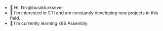 - 👋 Hi, I’m @burakturksever
- 👀 I’m interested in CTI and am constantly developing new projects in this field.
- 🌱 I’m currently learning x86 Assembly
